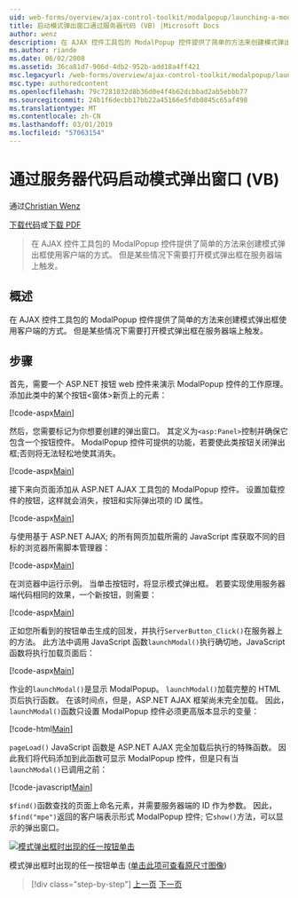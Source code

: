 ```yaml
---
uid: web-forms/overview/ajax-control-toolkit/modalpopup/launching-a-modal-popup-window-from-server-code-vb
title: 启动模式弹出窗口通过服务器代码 (VB) |Microsoft Docs
author: wenz
description: 在 AJAX 控件工具包的 ModalPopup 控件提供了简单的方法来创建模式弹出框使用客户端的方式。 但是，某些情况下需要该 t...
ms.author: riande
ms.date: 06/02/2008
ms.assetid: 36ca81d7-906d-4db2-952b-add18a4ff421
msc.legacyurl: /web-forms/overview/ajax-control-toolkit/modalpopup/launching-a-modal-popup-window-from-server-code-vb
msc.type: authoredcontent
ms.openlocfilehash: 79c7281032d8b36d0e4f4b62dcbbad2ab5ebbb77
ms.sourcegitcommit: 24b1f6decbb17bb22a45166e5fdb0845c65af498
ms.translationtype: MT
ms.contentlocale: zh-CN
ms.lasthandoff: 03/01/2019
ms.locfileid: "57063154"
---
```

<a name="launching-a-modal-popup-window-from-server-code-vb"></a>通过服务器代码启动模式弹出窗口 (VB)
====================
通过[Christian Wenz](https://github.com/wenz)

[下载代码](http://download.microsoft.com/download/2/4/0/24052038-f942-4336-905b-b60ae56f0dd5/ModalPopup1.vb.zip)或[下载 PDF](http://download.microsoft.com/download/b/6/a/b6ae89ee-df69-4c87-9bfb-ad1eb2b23373/modalpopup1VB.pdf)

> 在 AJAX 控件工具包的 ModalPopup 控件提供了简单的方法来创建模式弹出框使用客户端的方式。 但是某些情况下需要打开模式弹出框在服务器端上触发。


## <a name="overview"></a>概述

在 AJAX 控件工具包的 ModalPopup 控件提供了简单的方法来创建模式弹出框使用客户端的方式。 但是某些情况下需要打开模式弹出框在服务器端上触发。

## <a name="steps"></a>步骤

首先，需要一个 ASP.NET 按钮 web 控件来演示 ModalPopup 控件的工作原理。 添加此类中的某个按钮&lt;窗体&gt;新页上的元素：

[!code-aspx[Main](launching-a-modal-popup-window-from-server-code-vb/samples/sample1.aspx)]

然后，您需要标记为你想要创建的弹出窗口。 其定义为`<asp:Panel>`控制并确保它包含一个按钮控件。 ModalPopup 控件可提供的功能，若要使此类按钮关闭弹出框;否则将无法轻松地使其消失。

[!code-aspx[Main](launching-a-modal-popup-window-from-server-code-vb/samples/sample2.aspx)]

接下来向页面添加从 ASP.NET AJAX 工具包的 ModalPopup 控件。 设置加载控件的按钮，这样就会消失，按钮和实际弹出项的 ID 属性。

[!code-aspx[Main](launching-a-modal-popup-window-from-server-code-vb/samples/sample3.aspx)]

与使用基于 ASP.NET AJAX; 的所有网页加载所需的 JavaScript 库获取不同的目标的浏览器所需脚本管理器：

[!code-aspx[Main](launching-a-modal-popup-window-from-server-code-vb/samples/sample4.aspx)]

在浏览器中运行示例。 当单击按钮时，将显示模式弹出框。 若要实现使用服务器端代码相同的效果，一个新按钮，则需要：

[!code-aspx[Main](launching-a-modal-popup-window-from-server-code-vb/samples/sample5.aspx)]

正如您所看到的按钮单击生成的回发，并执行`ServerButton_Click()`在服务器上的方法。 此方法中调用 JavaScript 函数`launchModal()`执行确切地，JavaScript 函数将执行加载页面后：

[!code-aspx[Main](launching-a-modal-popup-window-from-server-code-vb/samples/sample6.aspx)]

作业的`launchModal()`是显示 ModalPopup。 `launchModal()`加载完整的 HTML 页后执行函数。 在该时间点，但是，ASP.NET AJAX 框架尚未完全加载。 因此，`launchModal()`函数只设置 ModalPopup 控件必须更高版本显示的变量：

[!code-html[Main](launching-a-modal-popup-window-from-server-code-vb/samples/sample7.html)]

`pageLoad()` JavaScript 函数是 ASP.NET AJAX 完全加载后执行的特殊函数。 因此我们将代码添加到此函数可显示 ModalPopup 控件，但是只有当`launchModal()`已调用之前：

[!code-javascript[Main](launching-a-modal-popup-window-from-server-code-vb/samples/sample8.js)]

`$find()`函数查找的页面上命名元素，并需要服务器端的 ID 作为参数。 因此，`$find("mpe")`返回的客户端表示形式 ModalPopup 控件; 它`show()`方法，可以显示的弹出窗口。


[![模式弹出框时出现的任一按钮单击](launching-a-modal-popup-window-from-server-code-vb/_static/image2.png)](launching-a-modal-popup-window-from-server-code-vb/_static/image1.png)

模式弹出框时出现的任一按钮单击 ([单击此项可查看原尺寸图像](launching-a-modal-popup-window-from-server-code-vb/_static/image3.png))

> [!div class="step-by-step"]
> [上一页](positioning-a-modalpopup-cs.md)
> [下一页](using-modalpopup-with-a-repeater-control-vb.md)
